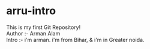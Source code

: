 # arru-intro
This is my first Git Repository!
<br>
Author :- Arman Alam
<br>
Intro :- i'm arman. i'm from Bihar, & i'm in Greater noida.
